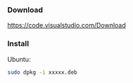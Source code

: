 ### Download

https://code.visualstudio.com/Download

### Install

Ubuntu: 

```bash
sudo dpkg -i xxxxx.deb
```
